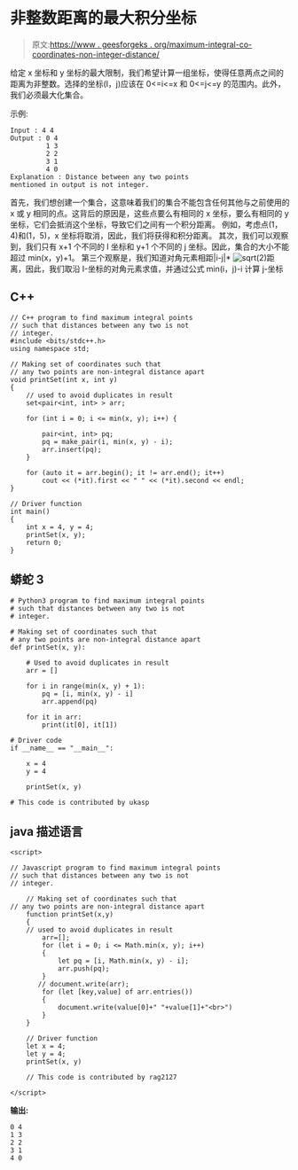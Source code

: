 # 非整数距离的最大积分坐标

> 原文:[https://www . geesforgeks . org/maximum-integral-co-coordinates-non-integer-distance/](https://www.geeksforgeeks.org/maximum-integral-co-ordinates-non-integer-distances/)

给定 x 坐标和 y 坐标的最大限制，我们希望计算一组坐标，使得任意两点之间的距离为非整数。选择的坐标(I，j)应该在 0<=i<=x 和 0<=j<=y 的范围内。此外，我们必须最大化集合。

示例:

```
Input : 4 4
Output : 0 4
         1 3
         2 2
         3 1
         4 0
Explanation : Distance between any two points
mentioned in output is not integer.
```

首先，我们想创建一个集合，这意味着我们的集合不能包含任何其他与之前使用的 x 或 y 相同的点。这背后的原因是，这些点要么有相同的 x 坐标，要么有相同的 y 坐标，它们会抵消这个坐标，导致它们之间有一个积分距离。
例如，考虑点(1，4)和(1，5)，x 坐标将取消，因此，我们将获得和积分距离。
其次，我们可以观察到，我们只有 x+1 个不同的 I 坐标和 y+1 个不同的 j 坐标。因此，集合的大小不能超过 min(x，y)+1。
第三个观察是，我们知道对角元素相距|i-j|* ![sqrt(2)    ](img/aa44ef91d9f189fd913ac56aeb015f25.png "Rendered by QuickLaTeX.com")距离，因此，我们取沿 I-坐标的对角元素求值，并通过公式 min(i，j)-i 计算 j-坐标

## C++

```
// C++ program to find maximum integral points
// such that distances between any two is not
// integer.
#include <bits/stdc++.h>
using namespace std;

// Making set of coordinates such that
// any two points are non-integral distance apart
void printSet(int x, int y)
{
    // used to avoid duplicates in result
    set<pair<int, int> > arr;

    for (int i = 0; i <= min(x, y); i++) {

        pair<int, int> pq;
        pq = make_pair(i, min(x, y) - i);
        arr.insert(pq);
    }

    for (auto it = arr.begin(); it != arr.end(); it++)
        cout << (*it).first << " " << (*it).second << endl;
}

// Driver function
int main()
{
    int x = 4, y = 4;
    printSet(x, y);
    return 0;
}
```

## 蟒蛇 3

```
# Python3 program to find maximum integral points
# such that distances between any two is not
# integer.

# Making set of coordinates such that
# any two points are non-integral distance apart
def printSet(x, y):

    # Used to avoid duplicates in result
    arr = []

    for i in range(min(x, y) + 1):
        pq = [i, min(x, y) - i]
        arr.append(pq)

    for it in arr:
        print(it[0], it[1])

# Driver code
if __name__ == "__main__":

    x = 4
    y = 4

    printSet(x, y)

# This code is contributed by ukasp
```

## java 描述语言

```
<script>

// Javascript program to find maximum integral points
// such that distances between any two is not
// integer.

    // Making set of coordinates such that
// any two points are non-integral distance apart
    function printSet(x,y)
    {
    // used to avoid duplicates in result
        arr=[];
        for (let i = 0; i <= Math.min(x, y); i++)
        {
            let pq = [i, Math.min(x, y) - i];
            arr.push(pq);
        }
       // document.write(arr);
        for (let [key,value] of arr.entries())
        {
            document.write(value[0]+" "+value[1]+"<br>")
        }
    }

    // Driver function
    let x = 4;
    let y = 4;
    printSet(x, y)

    // This code is contributed by rag2127

</script>
```

**输出:**

```
0 4
1 3
2 2
3 1
4 0
```